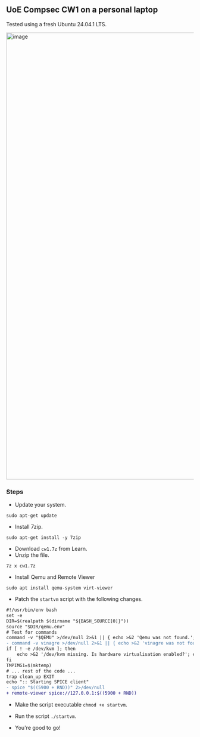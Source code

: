 ## UoE Compsec CW1 on a personal laptop

Tested using a fresh Ubuntu 24.04.1 LTS.

<img width="1920" height="1198" alt="image" src="https://github.com/user-attachments/assets/a240d82c-93a5-4f74-b500-bddb03ac4868" />

### Steps

* Update your system.
```
sudo apt-get update
```
* Install 7zip.
```
sudo apt-get install -y 7zip
```
* Download `cw1.7z` from Learn.
* Unzip the file.
```
7z x cw1.7z
```
* Install Qemu and Remote Viewer
```
sudo apt install qemu-system virt-viewer
```
* Patch the `startvm` script with the following changes.
```diff
#!/usr/bin/env bash
set -e
DIR=$(realpath $(dirname "${BASH_SOURCE[0]}"))
source "$DIR/qemu.env"
# Test for commands
command -v "$QEMU" >/dev/null 2>&1 || { echo >&2 'Qemu was not found.'; exit 1; }
- command -v vinagre >/dev/null 2>&1 || { echo >&2 'vinagre was not found.'; exit 1; }
if [ ! -e /dev/kvm ]; then
    echo >&2 '/dev/kvm missing. Is hardware virtualisation enabled?'; exit 1;
fi
TMPIMG1=$(mktemp)
# ... rest of the code ...
trap clean_up EXIT
echo ":: Starting SPICE client"
- spice "$((5900 + RND))" 2>/dev/null
+ remote-viewer spice://127.0.0.1:$((5900 + RND))
```
* Make the script executable `chmod +x startvm`.
* Run the script `./startvm`.

* You're good to go!
